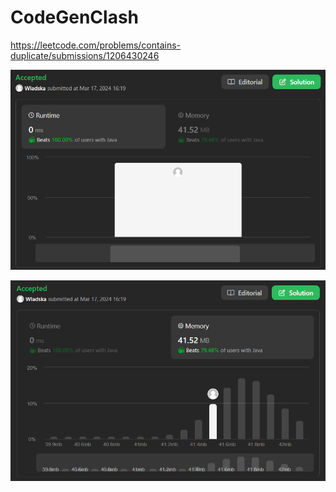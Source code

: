 # CodeGenClash

https://leetcode.com/problems/contains-duplicate/submissions/1206430246

![runtime](./images/leetcodesummary/runtime.png)

![memory](./images/leetcodesummary/memory.png)